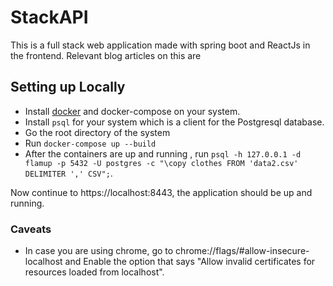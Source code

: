 # StackAPI

This is a full stack web application made with spring boot and ReactJs in the frontend. Relevant blog articles on this are


## Setting up Locally

* Install [docker](https://www.docker.com) and docker-compose on your system.
* Install `psql` for your system which is a client for the Postgresql database.
* Go the root directory of the system
* Run `docker-compose up --build`
* After the containers are up and running , run `psql -h 127.0.0.1 -d flamup -p 5432 -U postgres -c "\copy clothes FROM 'data2.csv' DELIMITER ',' CSV";`.

Now continue to https://localhost:8443, the application should be up and running.

### Caveats

* In case you are using chrome, go to chrome://flags/#allow-insecure-localhost and Enable the option that says "Allow invalid certificates for resources loaded from localhost".

